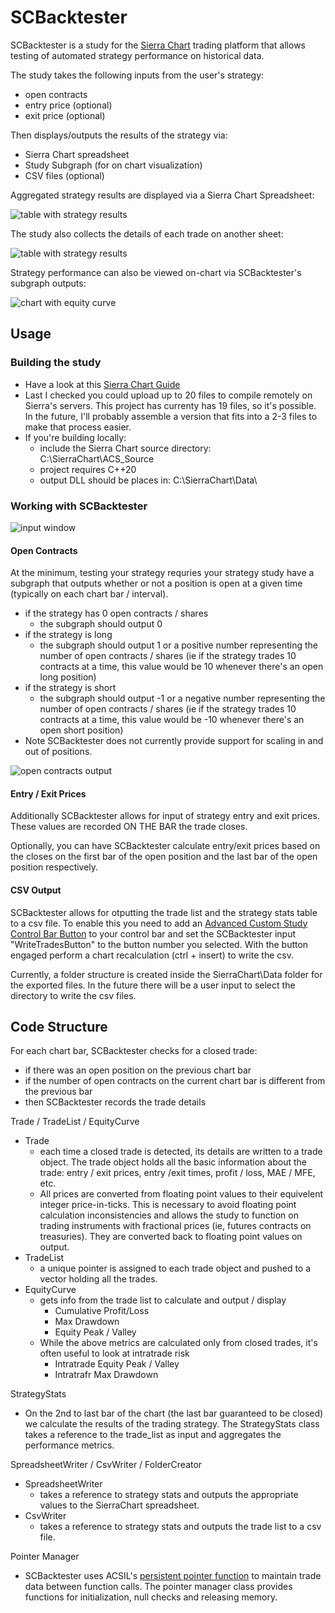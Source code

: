 # SCBacktester

SCBacktester is a study for the [Sierra Chart](https://www.sierrachart.com/index.php?page=doc/ACSIL_Members_Functions.html) trading platform that allows testing of automated strategy performance on historical data. 

The study takes the following inputs from the user's strategy: 
- open contracts
- entry price (optional)
- exit price (optional)

Then displays/outputs the results of the strategy via:
- Sierra Chart spreadsheet 
- Study Subgraph (for on chart visualization)
- CSV files (optional)

Aggregated strategy results are displayed via a Sierra Chart Spreadsheet:

![table with strategy results](/img/Table.jpg)

The study also collects the details of each trade on another sheet:

![table with strategy results](/img/TradesList.jpg)

Strategy performance can also be viewed on-chart via SCBacktester's subgraph outputs:

![chart with equity curve](/img/chart.jpg)

## Usage
### Building the study
- Have a look at this [Sierra Chart Guide](https://www.sierrachart.com/index.php?page=doc/HowToBuildAnAdvancedCustomStudyFromSourceCode.html)
- Last I checked you could upload up to 20 files to compile remotely on Sierra's servers. This project has currenty has 19 files, so it's possible. In the future, I'll probably assemble a version that fits into a 2-3 files to make that process easier.
- If you're building locally:
  * include the Sierra Chart source directory: C:\SierraChart\ACS_Source
  * project requires C++20
  * output DLL should be places in: C:\SierraChart\Data\


### Working with SCBacktester

![input window](/img/Inputs.jpg)

#### Open Contracts

At the minimum, testing your strategy requries your strategy study have a subgraph that outputs whether or not a position is open at a given time (typically on each chart bar / interval). 
- if the strategy has 0 open contracts / shares
  * the subgraph should output 0
- if the strategy is long
  * the subgraph should output 1 or a positive number representing the number of open contracts / shares (ie if the strategy trades 10 contracts at a time, this value would be 10 whenever there's an open long position)
- if the strategy is short
  * the subgraph should output -1 or a negative number representing the number of open contracts / shares (ie if the strategy trades 10 contracts at a time, this value would be -10 whenever there's an open short position)
- Note SCBacktester does not currently provide support for scaling in and out of positions.

![open contracts output](/img/OpenContracts.jpg)

#### Entry / Exit Prices
Additionally SCBacktester allows for input of strategy entry and exit prices. These values are recorded ON THE BAR the trade closes. 

Optionally, you can have SCBacktester calculate entry/exit prices based on the closes on the first bar of the open position and the last bar of the open position respectively.

#### CSV Output
SCBacktester allows for otputting the trade list and the strategy stats table to a csv file. To enable this you need to add an [Advanced Custom Study Control Bar Button](https://www.sierrachart.com/index.php?page=doc/ControlBar.php) to your control bar and set the SCBacktester input "WriteTradesButton" to the button number you selected. With the button engaged perform a chart recalculation (ctrl + insert) to write the csv.

Currently, a folder structure is created inside the SierraChart\Data folder for the exported files. In the future there will be a user input to select the directory to write the csv files.

## Code Structure

For each chart bar, SCBacktester checks for a closed trade:
- if there was an open position on the previous chart bar
- if the number of open contracts on the current chart bar is different from the previous bar
- then SCBacktester records the trade details

Trade / TradeList / EquityCurve 
- Trade
  * each time a closed trade is detected, its details are written to a trade object. The trade object holds all the basic information about the trade: entry / exit prices, entry /exit times, profit / loss, MAE / MFE, etc.
  * All prices are converted from floating point values to their equivelent integer price-in-ticks. This is necessary to avoid floating point calculation inconsistencies and allows the study to function on trading instruments with fractional prices (ie, futures contracts on treasuries). They are converted back to floating point values on output.
- TradeList
  * a unique pointer is assigned to each trade object and pushed to a vector holding all the trades.
- EquityCurve
  * gets info from the trade list to calculate and output / display
    * Cumulative Profit/Loss
    * Max Drawdown
    * Equity Peak / Valley
  * While the above metrics are calculated only from closed trades, it's often useful to look at intratrade risk
    * Intratrade Equity Peak / Valley
    * Intratrafr Max Drawdown

StrategyStats
- On the 2nd to last bar of the chart (the last bar guaranteed to be closed) we calculate the results of the trading strategy. The StrategyStats class takes a reference to the trade_list as input and aggregates the performance metrics.

SpreadsheetWriter / CsvWriter / FolderCreator
- SpreadsheetWriter
  * takes a reference to strategy stats and outputs the appropriate values to the SierraChart spreadsheet.
- CsvWriter
  * takes a reference to strategy stats and outputs the trade list to a csv file.

Pointer Manager

- SCBacktester uses ACSIL's [persistent pointer function](https://www.sierrachart.com/index.php?page=doc/ACSIL_Members_Functions.html#PersistentVariableFunctions) to maintain trade data between function calls. The pointer manager class provides functions for initialization, null checks and releasing memory.

